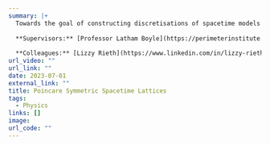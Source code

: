 ```yaml
---
summary: |+
  Towards the goal of constructing discretisations of spacetime models that preserve as large of a discrete subgroup of Poincare symmetry as possible, we investigate lattices in maximally-symmetric relativistic geometries (i.e. Minkowski, de Sitter, and Anti-de Sitter spaces), and explore their properties and symmetry groups. 
  
  **Supervisors:** [Professor Latham Boyle](https://perimeterinstitute.ca/people/latham-boyle), [Professor Jasper van Wezel](https://www.jvanwezel.com).
  
  **Colleagues:** [Lizzy Rieth](https://www.linkedin.com/in/lizzy-rieth-1a74351bb/?originalSubdomain=nl), [Dr Felix Flicker](https://www.felixflicker.com).
url_video: ""
url_link: ""
date: 2023-07-01
external_link: ""
title: Poincare Symmetric Spacetime Lattices
tags:
  - Physics
links: []
image: 
url_code: ""
---
```



